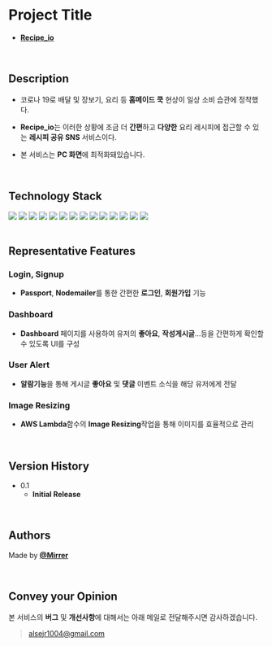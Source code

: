 # Project Title

- [**Recipe_io**](https://recipeio.ga/)


<br />

## Description

- 코로나 19로 배달 및 장보기, 요리 등 **홈메이드 쿡** 현상이 일상 소비 습관에 정착했다.

- **Recipe_io**는 이러한 상황에 조금 더 **간편**하고 **다양한** 요리 레시피에 접근할 수 있는 **레시피 공유 SNS** 서비스이다.

- 본 서비스는 **PC 화면**에 최적화돼있습니다.

<br />


## Technology Stack

<div style={{display: 'flex'}}>
<img src="https://img.shields.io/badge/HTML-bcbcbc?style=flat-square&logo=HTML5&logoColor=white"/>
<img src="https://img.shields.io/badge/CSS-bcbcbc?style=flat-square&logo=CSS3&logoColor=white"/>
<img src="https://img.shields.io/badge/JAVASCRIPT-bcbcbc?style=flat-square&logo=JavaScript&logoColor=white"/>
<img src="https://img.shields.io/badge/REACT-bcbcbc?style=flat-square&logo=React&logoColor=white"/>
<img src="https://img.shields.io/badge/REDUX-bcbcbc?style=flat-square&logo=Redux&logoColor=white"/>
<img src="https://img.shields.io/badge/REDUX SAGA-bcbcbc?style=flat-square&logo=Redux-Saga&logoColor=white"/>
<img src="https://img.shields.io/badge/ANT DESIGN-bcbcbc?style=flat-square&logo=Ant Design&logoColor=white"/>
<img src="https://img.shields.io/badge/STYLED COMPONENTS-bcbcbc?style=flat-square&logo=styled-components&logoColor=white"/>
<img src="https://img.shields.io/badge/NODE.JS-bcbcbc?style=flat-square&logo=Node.js&logoColor=white"/>
<img src="https://img.shields.io/badge/EXPRESS-bcbcbc?style=flat-square&logo=Express&logoColor=white"/>
<img src="https://img.shields.io/badge/SEQUELIZE-bcbcbc?style=flat-square&logo=Sequelize&logoColor=white"/>
<img src="https://img.shields.io/badge/MYSQL-bcbcbc?style=flat-square&logo=MySQL&logoColor=white"/>
<img src="https://img.shields.io/badge/AWS-bcbcbc?style=flat-square&logo=Amazon AWS&logoColor=white"/>
<img src="https://img.shields.io/badge/LAMBDA-bcbcbc?style=flat-square&logo=AWS Lambda&logoColor=white"/>
</div>


<br />

## Representative Features

### Login, Signup

* **Passport**, **Nodemailer**를 통한 간편한 **로그인**, **회원가입** 기능

### Dashboard

* **Dashboard** 페이지를 사용하여 유저의 **좋아요**, **작성게시글**...등을 간편하게 확인할 수 있도록 UI를 구성

### User Alert

* **알람기능**을 통해 게시글 **좋아요** 및 **댓글** 이벤트 소식을 해당 유저에게 전달

### Image Resizing

* **AWS Lambda**함수의 **Image Resizing**작업을 통해 이미지를 효율적으로 관리


<br />

## Version History

* 0.1
    * **Initial Release**


<br />


## Authors

Made by [**@Mirrer**](https://www.instagram.com/mirrerlike_/)


<br />

## Convey your Opinion

본 서비스의 **버그** 및 **개선사항**에 대해서는 아래 메일로 전달해주시면 감사하겠습니다.

> alsejr1004@gmail.com


<br />
